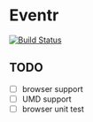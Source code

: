 # Eventr

[![Build Status](https://travis-ci.org/alsotang/eventr.svg?branch=master)](https://travis-ci.org/alsotang/eventr)

## TODO

- [ ] browser support
- [ ] UMD support
- [ ] browser unit test